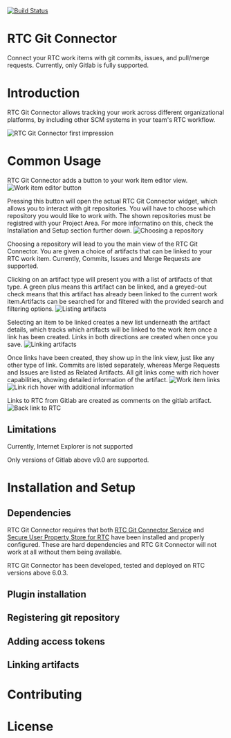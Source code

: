 [![Build Status](https://travis-ci.org/jazz-community/rtc-git-connector.svg?branch=master)](https://travis-ci.org/jazz-community/rtc-git-connector)

# RTC Git Connector
Connect your RTC work items with git commits, issues, and pull/merge requests. Currently, only Gitlab is fully supported.

# Introduction
RTC Git Connector allows tracking your work across different organizational platforms, by including other SCM systems in your team's RTC workflow.

![RTC Git Connector first impression](https://github.com/jazz-community/rtc-git-connector/blob/master/documentation/introduction.png)

# Common Usage

RTC Git Connector adds a button to your work item editor view.
![Work item editor button](https://github.com/jazz-community/rtc-git-connector/blob/master/documentation/button.png)

Pressing this button will open the actual RTC Git Connector widget, which allows you to interact with git repositories. You will have to choose which repository you would like to work with. The shown repositories must be registred with your Project Area. For more informatino on this, check the Installation and Setup section further down.
![Choosing a repository](https://github.com/jazz-community/rtc-git-connector/blob/master/documentation/repository_selection.png)

Choosing a repository will lead to you the main view of the RTC Git Connector. You are given a choice of artifacts that can be linked to your RTC work item. Currently, Commits, Issues and Merge Requests are supported. 

Clicking on an artifact type will present you with a list of artifacts of that type. A green plus means this artifact can be linked, and a greyed-out check means that this artifact has already been linked to the current work item.Artifacts can be searched for and filtered with the provided search and filtering options.
![Listing artifacts](https://github.com/jazz-community/rtc-git-connector/blob/master/documentation/main_view.png)

Selecting an item to be linked creates a new list underneath the artifact details, which tracks which artifacts will be linked to the work item once a link has been created. Links in both directions are created when once you save.
![Linking artifacts](https://github.com/jazz-community/rtc-git-connector/blob/master/documentation/linking_artifacts.png)

Once links have been created, they show up in the link view, just like any other type of link. Commits are listed separately, whereas Merge Requests and Issues are listed as Related Artifacts. All git links come with rich hover capabilities, showing detailed information of the artifact.
![Work item links](https://github.com/jazz-community/rtc-git-connector/blob/master/documentation/links.png)
![Link rich hover with additional information](https://github.com/jazz-community/rtc-git-connector/blob/master/documentation/rich_hover.png)

Links to RTC from Gitlab are created as comments on the gitlab artifact.
![Back link to RTC](https://github.com/jazz-community/rtc-git-connector/blob/master/documentation/back_link.png)

## Limitations
Currently, Internet Explorer is not supported

Only versions of Gitlab above v9.0 are supported.

# Installation and Setup
## Dependencies
RTC Git Connector requires that both [RTC Git Connector Service](https://github.com/jazz-community/rtc-git-connector-service) and [Secure User Property Store for RTC](https://github.com/jazz-community/rtc-secure-user-property-store) have been installed and properly configured. These are hard dependencies and RTC Git Connector will not work at all without them being available.

RTC Git Connector has been developed, tested and deployed on RTC versions above 6.0.3.

## Plugin installation
## Registering git repository
## Adding access tokens
## Linking artifacts
# Contributing
# License


